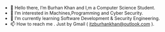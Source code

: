 - 👋 Hello there, I’m Burhan Khan and I,m a Computer Science Student.
- 👀 I’m interested in Machines,Programming and Cyber Security.
- 🌱 I’m currently learning Software Development & Security Engineering.
- 📫 How to reach me . Just by Gmail ( itzburhankhan@outlook.com ).

<!---
ITZ-BURHAN-KHAN/ITZ-BURHAN-KHAN is a ✨ special ✨ repository because its `README.md` (this file) appears on your GitHub profile.
You can click the Preview link to take a look at your changes.
--->
